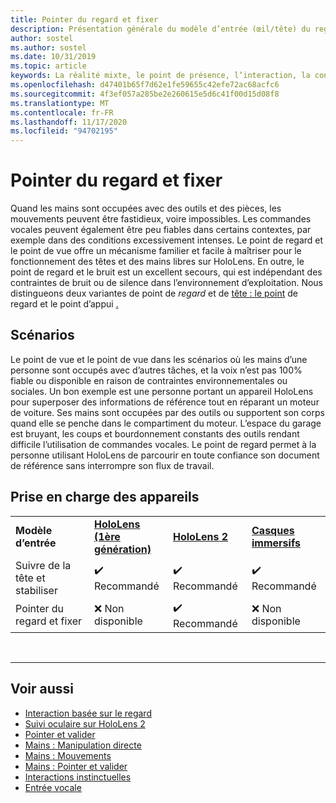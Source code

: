 ```yaml
---
title: Pointer du regard et fixer
description: Présentation générale du modèle d’entrée (œil/tête) du regard et du point d’entrée
author: sostel
ms.author: sostel
ms.date: 10/31/2019
ms.topic: article
keywords: La réalité mixte, le point de présence, l’interaction, la conception, le suivi des yeux, le suivi des têtes, le casque de la réalité mixte, le casque Windows Mixed Reality, le casque de réalité virtuelle, le HoloLens, le MRTK, la réalité mixte Toolkit
ms.openlocfilehash: d47401b65f7d62e1fe59655c42efe72ac68acfc6
ms.sourcegitcommit: 4f3ef057a285be2e260615e5d6c41f00d15d08f8
ms.translationtype: MT
ms.contentlocale: fr-FR
ms.lasthandoff: 11/17/2020
ms.locfileid: "94702195"
---
```

# <a name="gaze-and-dwell"></a>Pointer du regard et fixer

Quand les mains sont occupées avec des outils et des pièces, les mouvements peuvent être fastidieux, voire impossibles.
Les commandes vocales peuvent également être peu fiables dans certains contextes, par exemple dans des conditions excessivement intenses.
Le point de regard et le point de vue offre un mécanisme familier et facile à maîtriser pour le fonctionnement des têtes et des mains libres sur HoloLens.
En outre, le point de regard et le bruit est un excellent secours, qui est indépendant des contraintes de bruit ou de silence dans l’environnement d’exploitation.
Nous distingueons deux variantes de point de _regard_ et de [tête : le point](gaze-and-dwell-head.md) de regard et le point d’appui [.](gaze-and-dwell-eyes.md)

## <a name="scenarios"></a>Scénarios

Le point de vue et le point de vue dans les scénarios où les mains d’une personne sont occupés avec d’autres tâches, et la voix n’est pas 100% fiable ou disponible en raison de contraintes environnementales ou sociales.
Un bon exemple est une personne portant un appareil HoloLens pour superposer des informations de référence tout en réparant un moteur de voiture.
Ses mains sont occupées par des outils ou supportent son corps quand elle se penche dans le compartiment du moteur.
L’espace du garage est bruyant, les coups et bourdonnement constants des outils rendant difficile l’utilisation de commandes vocales.
Le point de regard permet à la personne utilisant HoloLens de parcourir en toute confiance son document de référence sans interrompre son flux de travail.

## <a name="device-support"></a>Prise en charge des appareils

<table>
    <colgroup>
    <col width="25%" />
    <col width="25%" />
    <col width="25%" />
    <col width="25%" />
    </colgroup>
    <tr>
        <td><strong>Modèle d’entrée</strong></td>
        <td><a href="../hololens-hardware-details.md"><strong>HoloLens (1ère génération)</strong></a></td>
        <td><a href="https://docs.microsoft.com/hololens/hololens2-hardware"><strong>HoloLens 2</strong></td>
        <td><a href="../discover/immersive-headset-hardware-details.md"><strong>Casques immersifs</strong></a></td>
    </tr>
     <tr>
        <td>Suivre de la tête et stabiliser</td>
        <td>✔️ Recommandé</td>
        <td>✔️ Recommandé</td>
        <td>✔️ Recommandé</td>
    </tr>
     <tr>
        <td>Pointer du regard et fixer</td>
        <td>❌ Non disponible</td>
        <td>✔️ Recommandé</td>
        <td>❌ Non disponible</td>
    </tr>
</table>


<br>

---

 ## <a name="see-also"></a>Voir aussi
* [Interaction basée sur le regard](eye-gaze-interaction.md)
* [Suivi oculaire sur HoloLens 2](eye-tracking.md)
* [Pointer et valider](gaze-and-commit.md)
* [Mains : Manipulation directe](direct-manipulation.md)
* [Mains : Mouvements](gaze-and-commit.md#composite-gestures)
* [Mains : Pointer et valider](point-and-commit.md)
* [Interactions instinctuelles](interaction-fundamentals.md)
* [Entrée vocale](voice-input.md)

